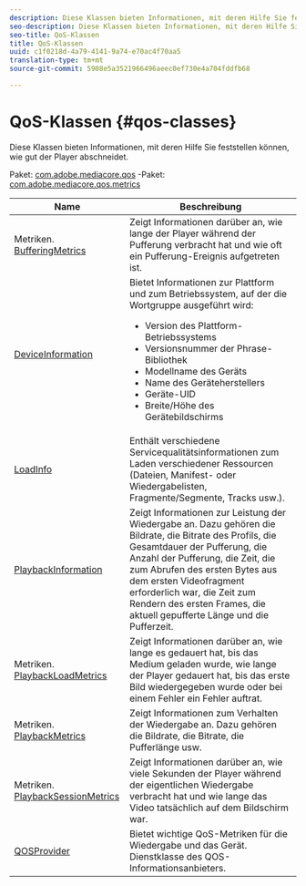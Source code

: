 ```yaml
---
description: Diese Klassen bieten Informationen, mit deren Hilfe Sie feststellen können, wie gut der Player abschneidet.
seo-description: Diese Klassen bieten Informationen, mit deren Hilfe Sie feststellen können, wie gut der Player abschneidet.
seo-title: QoS-Klassen
title: QoS-Klassen
uuid: c1f0218d-4a79-4141-9a74-e70ac4f70aa5
translation-type: tm+mt
source-git-commit: 5908e5a3521966496aeec0ef730e4a704fddfb68

---
```



# QoS-Klassen {#qos-classes}

Diese Klassen bieten Informationen, mit deren Hilfe Sie feststellen können, wie gut der Player abschneidet.

Paket: [com.adobe.mediacore.qos](https://help.adobe.com/en_US/primetime/api/psdk/javadoc_1.4/com/adobe/mediacore/qos/package-summary.html) -Paket: [com.adobe.mediacore.qos.metrics](https://help.adobe.com/en_US/primetime/api/psdk/javadoc_1.4/com/adobe/mediacore/qos/metrics/package-summary.html)

<table frame="all" colsep="1" rowsep="1" id="table_2893EFF9755149159A4F94E781C76B6E"> 
 <thead> 
  <tr rowsep="1"> 
   <th colname="1" class="entry"> Name </th> 
   <th colname="2" class="entry"> Beschreibung </th> 
  </tr> 
 </thead>
 <tbody> 
  <tr rowsep="1"> 
   <td colname="1"><span class="codeph">Metriken.<a href="https://help.adobe.com/en_US/primetime/api/psdk/javadoc_1.4/com/adobe/mediacore/qos/metrics/BufferingMetrics.html" format="html" scope="external"> BufferingMetrics</a></span></td> 
   <td colname="2"> Zeigt Informationen darüber an, wie lange der Player während der Pufferung verbracht hat und wie oft ein Pufferung-Ereignis aufgetreten ist. </td> 
  </tr> 
  <tr rowsep="1"> 
   <td colname="1"><span class="codeph"><a href="https://help.adobe.com/en_US/primetime/api/psdk/javadoc_1.4/com/adobe/mediacore/qos/DeviceInformation.html" format="html" scope="external"> DeviceInformation</a> </span></td> 
   <td colname="2">Bietet Informationen zur Plattform und zum Betriebssystem, auf der die Wortgruppe ausgeführt wird: 
    <ul id="ul_0DE69F3B38E84964AB98DCCD11E5E123"> 
     <li id="li_19B2D1889FCA4B0F8FCB0EE8F87353B2">Version des Plattform-Betriebssystems </li> 
     <li id="li_CA35F4A48FD34555AC7D7832D5997AD4">Versionsnummer der Phrase-Bibliothek </li> 
     <li id="li_30D38320C2A3440E92C0A477FFFBF9A0">Modellname des Geräts </li> 
     <li id="li_2D15164B987E405685B96A900EBF041D">Name des Geräteherstellers </li> 
     <li id="li_B78485CB9580444DB9694404706BA191">Geräte-UID </li> 
     <li id="li_841EA77499B44F0692192F9DE1A798E4">Breite/Höhe des Gerätebildschirms </li> 
    </ul> </td> 
  </tr> 
  <tr rowsep="1"> 
   <td colname="1"><span class="codeph"><a href="https://help.adobe.com/en_US/primetime/api/psdk/javadoc_1.4/com/adobe/mediacore/qos/LoadInfo.html" format="html" scope="external"> LoadInfo</a></span> </td> 
   <td colname="2"> Enthält verschiedene Servicequalitätsinformationen zum Laden verschiedener Ressourcen (Dateien, Manifest- oder Wiedergabelisten, Fragmente/Segmente, Tracks usw.). </td> 
  </tr> 
  <tr rowsep="1"> 
   <td colname="1"><span class="codeph"><a href="https://help.adobe.com/en_US/primetime/api/psdk/javadoc_1.4/com/adobe/mediacore/qos/PlaybackInformation.html" format="html" scope="external"> PlaybackInformation</a></span> </td> 
   <td colname="2"> Zeigt Informationen zur Leistung der Wiedergabe an. Dazu gehören die Bildrate, die Bitrate des Profils, die Gesamtdauer der Pufferung, die Anzahl der Pufferung, die Zeit, die zum Abrufen des ersten Bytes aus dem ersten Videofragment erforderlich war, die Zeit zum Rendern des ersten Frames, die aktuell gepufferte Länge und die Pufferzeit. </td> 
  </tr> 
  <tr rowsep="1"> 
   <td colname="1"><span class="codeph">Metriken.<a href="https://help.adobe.com/en_US/primetime/api/psdk/javadoc_1.4/com/adobe/mediacore/qos/metrics/PlaybackLoadMetrics.html" format="html" scope="external"> PlaybackLoadMetrics</a></span> </td> 
   <td colname="2"> Zeigt Informationen darüber an, wie lange es gedauert hat, bis das Medium geladen wurde, wie lange der Player gedauert hat, bis das erste Bild wiedergegeben wurde oder bei einem Fehler ein Fehler auftrat. </td> 
  </tr> 
  <tr rowsep="1"> 
   <td colname="1"><span class="codeph">Metriken.<a href="https://help.adobe.com/en_US/primetime/api/psdk/javadoc_1.4/com/adobe/mediacore/qos/metrics/PlaybackLoadMetrics.html" format="html" scope="external"> PlaybackMetrics</a> </span></td> 
   <td colname="2"> Zeigt Informationen zum Verhalten der Wiedergabe an. Dazu gehören die Bildrate, die Bitrate, die Pufferlänge usw. </td> 
  </tr> 
  <tr rowsep="1"> 
   <td colname="1"><span class="codeph">Metriken.<a href="https://help.adobe.com/en_US/primetime/api/psdk/javadoc_1.4/com/adobe/mediacore/qos/metrics/PlaybackSessionMetrics.html" format="html" scope="external"> PlaybackSessionMetrics</a></span> </td> 
   <td colname="2"> Zeigt Informationen darüber an, wie viele Sekunden der Player während der eigentlichen Wiedergabe verbracht hat und wie lange das Video tatsächlich auf dem Bildschirm war. </td> 
  </tr> 
  <tr rowsep="1"> 
   <td colname="1"><span class="codeph"><a href="https://help.adobe.com/en_US/primetime/api/psdk/javadoc_1.4/com/adobe/mediacore/qos/QOSProvider.html" format="html" scope="external"> QOSProvider</a></span></td> 
   <td colname="2">Bietet wichtige QoS-Metriken für die Wiedergabe und das Gerät. Dienstklasse des QOS-Informationsanbieters.</td> 
  </tr> 
 </tbody> 
</table>
